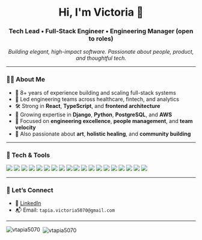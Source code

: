 <!-- Header section -->
<h1 align="center">Hi, I'm Victoria 🌿</h1>
<h3 align="center">Tech Lead • Full-Stack Engineer • Engineering Manager (open to roles)</h3>

<p align="center">
  <em>Building elegant, high-impact software. Passionate about people, product, and thoughtful tech.</em>
</p>

---

<!-- About Me -->

### 👩‍💻 About Me

-   🧠 8+ years of experience building and scaling full-stack systems
-   🔁 Led engineering teams across healthcare, fintech, and analytics
-   🛠️ Strong in **React**, **TypeScript**, and **frontend architecture**
-   🐍 Growing expertise in **Django**, **Python**, **PostgreSQL**, and **AWS**
-   🎯 Focused on **engineering excellence**, **people management**, and **team velocity**
-   🌱 Also passionate about **art**, **holistic healing**, and **community building**

---

<!-- Tech Stack Badges -->

### 🧰 Tech & Tools

<p>
  <img src="https://img.shields.io/badge/-TypeScript-3178c6?style=flat-square&logo=typescript&logoColor=white" />
  <img src="https://img.shields.io/badge/-React-61DAFB?style=flat-square&logo=react&logoColor=black" />
  <img src="https://img.shields.io/badge/-Next.js-000000?style=flat-square&logo=nextdotjs&logoColor=white" />
  <img src="https://img.shields.io/badge/-Redux-764ABC?style=flat-square&logo=redux&logoColor=white" />
  <img src="https://img.shields.io/badge/-Vue.js-4FC08D?style=flat-square&logo=vue.js&logoColor=white" />
  <img src="https://img.shields.io/badge/-Angular-DD0031?style=flat-square&logo=angular&logoColor=white" />
  <img src="https://img.shields.io/badge/-NestJS-E0234E?style=flat-square&logo=nestjs&logoColor=white" />
  <img src="https://img.shields.io/badge/-TailwindCSS-06B6D4?style=flat-square&logo=tailwind-css&logoColor=white" />
  <img src="https://img.shields.io/badge/-Django-092E20?style=flat-square&logo=django&logoColor=white" />
  <img src="https://img.shields.io/badge/-Python-3776AB?style=flat-square&logo=python&logoColor=white" />
  <img src="https://img.shields.io/badge/-PostgreSQL-336791?style=flat-square&logo=postgresql&logoColor=white" />
  <img src="https://img.shields.io/badge/-MySQL-4479A1?style=flat-square&logo=mysql&logoColor=white" />
  <img src="https://img.shields.io/badge/-Docker-2496ED?style=flat-square&logo=docker&logoColor=white" />
  <img src="https://img.shields.io/badge/-Heroku-430098?style=flat-square&logo=heroku&logoColor=white" />
  <img src="https://img.shields.io/badge/-AWS-232F3E?style=flat-square&logo=amazon-aws&logoColor=white" />
  <img src="https://img.shields.io/badge/-DynamoDB-4053D6?style=flat-square&logo=amazon-dynamodb&logoColor=white" />
  <img src="https://img.shields.io/badge/-Playwright-2EAD33?style=flat-square&logo=playwright&logoColor=white" />
  <img src="https://img.shields.io/badge/-Temporal.io-000000?style=flat-square&logo=temporal&logoColor=white" />
  <img src="https://img.shields.io/badge/-GraphQL-E10098?style=flat-square&logo=graphql&logoColor=white" />
</p>

---

<!-- Let's Connect -->

### 🤝 Let’s Connect

-   💼 [LinkedIn](https://www.linkedin.com/in/victoriatapia1/)
-   📬 Email: `tapia.victoria5070@gmail.com`

---

<p><img align="left" src="https://github-readme-stats.vercel.app/api/top-langs?username=vtapia5070&show_icons=true&locale=en&layout=compact" alt="vtapia5070" /></p>

<p>&nbsp;<img align="center" src="https://github-readme-stats.vercel.app/api?username=vtapia5070&show_icons=true&locale=en" alt="vtapia5070" /></p>
